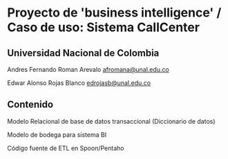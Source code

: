 # Proyecto de 'business intelligence' / Caso de uso: Sistema CallCenter

## Universidad Nacional de Colombia
Andres Fernando Roman Arevalo
afromana@unal.edu.co

Edwar Alonso Rojas Blanco
edrojasb@unal.edu.co

## Contenido
Modelo Relacional de base de datos transaccional (Diccionario de datos)

Modelo de bodega para sistema BI

Código fuente de ETL en  Spoon/Pentaho
